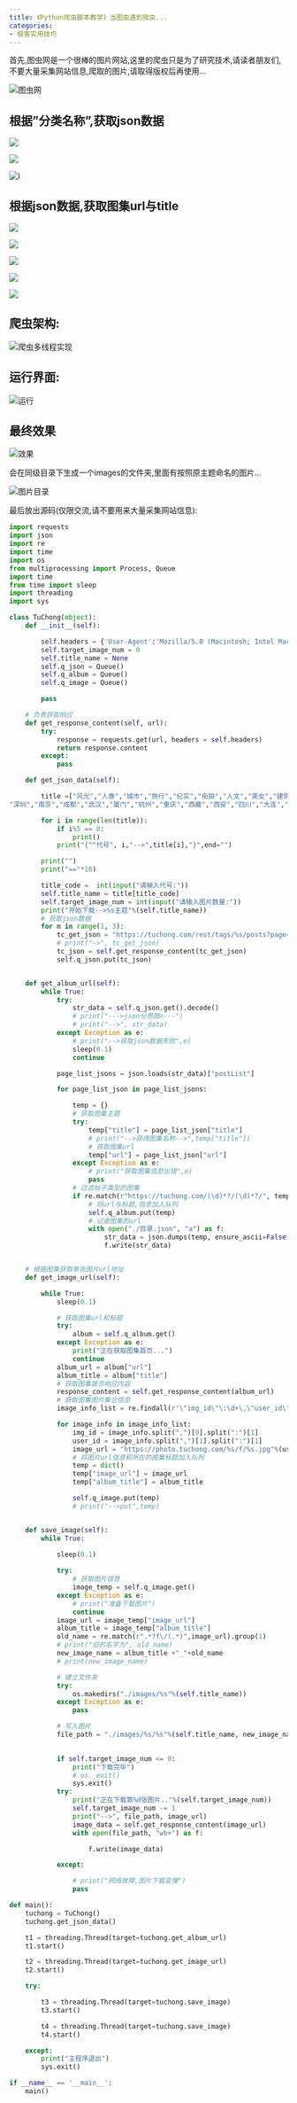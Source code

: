 ```yaml
---
title: 《Python爬虫脚本教学》当图虫遇到爬虫...
categories:
- 极客实用技巧
---
```




首先,图虫网是一个很棒的图片网站,这里的爬虫只是为了研究技术,请读者朋友们,不要大量采集网站信息,爬取的图片,请取得版权后再使用...

![图虫网](https://v2fy.com/asset/0i/jikemiji/jikemiji-md/2020-12-27-tuchong-1609053931000.assets/1240-20201227152633444.png)

## 根据”分类名称”,获取json数据

![](https://v2fy.com/asset/0i/jikemiji/jikemiji-md/2020-12-27-tuchong-1609053931000.assets/1240-20201227152636976.png)



![](https://v2fy.com/asset/0i/jikemiji/jikemiji-md/2020-12-27-tuchong-1609053931000.assets/1240-20201227152640734.png)

![i](https://v2fy.com/asset/0i/jikemiji/jikemiji-md/2020-12-27-tuchong-1609053931000.assets/1240-20201227152645149.png)


## 根据json数据,获取图集url与title



![](https://v2fy.com/asset/0i/jikemiji/jikemiji-md/2020-12-27-tuchong-1609053931000.assets/1240-20201227152647411.png)


![](https://v2fy.com/asset/0i/jikemiji/jikemiji-md/2020-12-27-tuchong-1609053931000.assets/1240-20201227152649851.png)


![](https://v2fy.com/asset/0i/jikemiji/jikemiji-md/2020-12-27-tuchong-1609053931000.assets/1240-20201227152652882.png)


![](https://v2fy.com/asset/0i/jikemiji/jikemiji-md/2020-12-27-tuchong-1609053931000.assets/1240-20201227152655247.png)

![](https://v2fy.com/asset/0i/jikemiji/jikemiji-md/2020-12-27-tuchong-1609053931000.assets/1240-20201227152657383.png)



## 爬虫架构:

![爬虫多线程实现](https://v2fy.com/asset/0i/jikemiji/jikemiji-md/2020-12-27-tuchong-1609053931000.assets/1240-20201227152703896.png)
## 运行界面:

![运行](https://v2fy.com/asset/0i/jikemiji/jikemiji-md/2020-12-27-tuchong-1609053931000.assets/1240-20201227152706408.png)

## 最终效果

![效果](https://v2fy.com/asset/0i/jikemiji/jikemiji-md/2020-12-27-tuchong-1609053931000.assets/1240-20201227152709349.png)

会在同级目录下生成一个images的文件夹,里面有按照原主题命名的图片...

![图片目录](https://v2fy.com/asset/0i/jikemiji/jikemiji-md/2020-12-27-tuchong-1609053931000.assets/1240-20201227152712792.png)

最后放出源码(仅限交流,请不要用来大量采集网站信息):
```python
import requests
import json
import re
import time
import os
from multiprocessing import Process, Queue
import time
from time import sleep
import threading
import sys

class TuChong(object):
	def __init__(self):

		self.headers = {'User-Agent':'Mozilla/5.0 (Macintosh; Intel Mac OS X 10_12_4) AppleWebKit/537.36 (KHTML, like Gecko) Chrome/62.0.3202.75 Safari/537.36'}
		self.target_image_num = 0
		self.title_name = None
		self.q_json = Queue()
		self.q_album = Queue()
		self.q_image = Queue()

		pass

	# 负责获取响应
	def get_response_content(self, url):
		try:
			response = requests.get(url, headers = self.headers)
			return response.content
		except:
			pass

	def get_json_data(self):

		title =["风光","人像","城市","旅行","纪实","街拍","人文","美女","建筑","静物","夜景","自然","少女","儿童","秋天","光影","花卉","私房","色彩","抓拍","黑白","小清新","情绪","日系","后期","写真","微距","创意","情感","复古","手机","佳能","尼康","胶片","索尼","50mm","35mm","广角","富士","iphone","宾得","85mm","北京","上海","广州",
"深圳","南京","成都","武汉","厦门","杭州","重庆","西藏","西安","四川","大连","新疆","长沙","苏州","日本","中国","浙江","川西","香港","云南","青岛"]

		for i in range(len(title)):
			if i%5 == 0:
				print()
			print("{""代号", i,"-->",title[i],"}",end="")

		print("")
		print("=="*10)		

		title_code =  int(input("请输入代号:"))
		self.title_name = title[title_code]
		self.target_image_num = int(input("请输入图片数量:"))
		print("开始下载-->%s主题"%(self.title_name))
		# 获取json数据
		for m in range(1, 3):
			tc_get_json = "https://tuchong.com/rest/tags/%s/posts?page=%s&count=20"%(self.title_name,m)
			# print("->", tc_get_json)
			tc_json = self.get_response_content(tc_get_json)
			self.q_json.put(tc_json)


	def get_album_url(self):
		while True:
			try:
				str_data = self.q_json.get().decode()
				# print("--->json分界限<---")
				# print("-->", str_data)
			except Exception as e:
				# print("-->获取json数据失败",e)
				sleep(0.1)
				continue

			page_list_jsons = json.loads(str_data)["postList"]

			for page_list_json in page_list_jsons:

				temp = {}
				# 获取图集主题
				try:
					temp["title"] = page_list_json["title"]
					# print("-->获得图集名称-->",temp["title"])
					# 获取图集url
					temp["url"] = page_list_json["url"]
				except Exception as e:
					# print("获取图集信息出错",e)
					pass
				# 过滤帖子类型的图集
				if re.match(r"https://tuchong.com/(\d)*?/(\d)*?/", temp["url"]):
					# 将url与标题,信息加入队列
					self.q_album.put(temp)
					# 记录图集的url
					with open("./目录.json", "a") as f:
						str_data = json.dumps(temp, ensure_ascii=False) + ',\n'
						f.write(str_data)


	# 根据图集获取单张图片url地址
	def get_image_url(self):

		while True:
			sleep(0.1)

			# 获取图集url和标题
			try:
				album = self.q_album.get()
			except Exception as e:
				print("正在获取图集首页...")
				continue
			album_url = album["url"]
			album_title = album["title"]
			# 获取图集首页响应内容
			response_content = self.get_response_content(album_url)
			# 获取图集图片集合信息
			image_info_list = re.findall(r'\"img_id\"\:\d+\,\"user_id\"\:\d+', response_content.decode())

			for image_info in image_info_list:
				img_id = image_info.split(",")[0].split(":")[1]
				user_id = image_info.split(",")[1].split(":")[1]
				image_url = "https://photo.tuchong.com/%s/f/%s.jpg"%(user_id, img_id)
				# 将图片url信息和所在的图集标题加入队列
				temp = dict()
				temp["image_url"] = image_url
				temp["album_title"] = album_title

				self.q_image.put(temp)
				# print("-->put",temp)


	def save_image(self):
		while True:
			
			sleep(0.1)

			try:
				# 获取图片信息
				image_temp = self.q_image.get()
			except Exception as e:
				# print("准备下载图片")
				continue
			image_url = image_temp["image_url"]
			album_title = image_temp["album_title"]
			old_name = re.match(r".*?f\/(.*)",image_url).group(1)
			# print("旧的名字为", old_name)
			new_image_name = album_title +"_"+old_name
			# print(new_image_name)

			# 建立文件夹
			try:
				os.makedirs("./images/%s"%(self.title_name))
			except Exception as e:
				pass

			# 写入图片
			file_path = "./images/%s/%s"%(self.title_name, new_image_name)

			
			if self.target_image_num <= 0:
				print("下载完毕")
				# os._exit()
				sys.exit()
			try:
				print("正在下载第%d张图片.."%(self.target_image_num))
				self.target_image_num -= 1
				print("-->", file_path, image_url)
				image_data = self.get_response_content(image_url)
				with open(file_path, "wb+") as f:

					f.write(image_data)

			except:

				# print("网络故障,图片下载变慢")
				pass

def main():
	tuchong = TuChong()
	tuchong.get_json_data()

	t1 = threading.Thread(target=tuchong.get_album_url)
	t1.start()

	t2 = threading.Thread(target=tuchong.get_image_url)
	t2.start()

	try:

		t3 = threading.Thread(target=tuchong.save_image)
		t3.start()

		t4 = threading.Thread(target=tuchong.save_image)
		t4.start()

	except:
		print("主程序退出")
		sys.exit()

if __name__ == '__main__':
	main()
```









